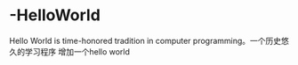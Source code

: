 # -HelloWorld
Hello World is time-honored tradition in computer programming。一个历史悠久的学习程序
增加一个hello world
